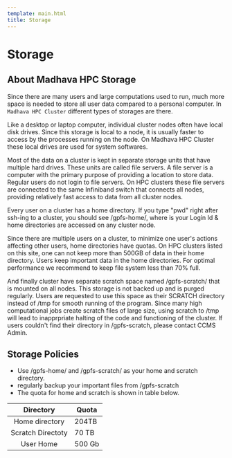 ```yaml
---
template: main.html
title: Storage
---
```


# Storage

## About Madhava HPC Storage
Since there are many users and large computations used to run, much more space is  needed to store all user data compared to a personal computer. In `Madhava HPC Cluster` different types of storages are there.

Like a desktop or laptop computer, individual cluster nodes often have local disk drives. Since this storage is local to a node, it is usually faster to access by the processes running on the node. On Madhava HPC Cluster these local drives are used for system softwares.

Most of the data on a cluster is kept in separate storage units that have multiple hard drives. These units are called file servers. A file server is a computer with the primary purpose of providing a location to store data. Regular users do not login to file servers. On HPC clusters these file servers are connected to the same Infiniband switch that connects all nodes, providing relatively fast access to data from all cluster nodes.

Every user on a cluster has a home directory. If you type "pwd" right after ssh-ing to a cluster, you should see /gpfs-home/<username>, where <username> is your Login Id & home directories are  accessed on any cluster node.

Since there are multiple users on a cluster, to minimize one user's actions affecting other users, home directories have quotas. On HPC clusters listed on this site, one can not keep more than 500GB of data in their home directory. Users keep important data in the home directories. For optimal performance we recommend to keep file system less than 70% full. 

And finally cluster have separate scratch space named /gpfs-scratch/<username> that is mounted on all nodes. This storage is not backed up and is purged regularly. Users are requested to use this space as their SCRATCH directory instead of /tmp for smooth running of the program. Since many high computational jobs create scratch files of large size, using scratch to /tmp will lead to inapprpriate halting of the code and functioning of the cluster. If users couldn't find their directory in /gpfs-scratch, please contact CCMS Admin. 


## Storage Policies
* Use /gpfs-home/<username> and /gpfs-scratch/<usernae> as your home and scratch directory.
* regularly backup your important files from /gpfs-scratch
* The quota for home and scratch is shown in table below.

| Directory              | Quota                  |
|:----------------------:|------------------------|
|      Home directory    | 204TB                  | 
|    Scratch Directoty   | 70 TB                  | 
|       User Home        | 500 Gb                 | 


